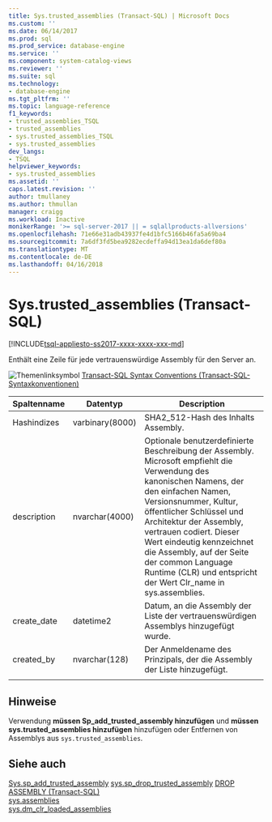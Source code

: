 ```yaml
---
title: Sys.trusted_assemblies (Transact-SQL) | Microsoft Docs
ms.custom: ''
ms.date: 06/14/2017
ms.prod: sql
ms.prod_service: database-engine
ms.service: ''
ms.component: system-catalog-views
ms.reviewer: ''
ms.suite: sql
ms.technology:
- database-engine
ms.tgt_pltfrm: ''
ms.topic: language-reference
f1_keywords:
- trusted_assemblies_TSQL
- trusted_assemblies
- sys.trusted_assemblies_TSQL
- sys.trusted_assemblies
dev_langs:
- TSQL
helpviewer_keywords:
- sys.trusted_assemblies
ms.assetid: ''
caps.latest.revision: ''
author: tmullaney
ms.author: thmullan
manager: craigg
ms.workload: Inactive
monikerRange: '>= sql-server-2017 || = sqlallproducts-allversions'
ms.openlocfilehash: 71e66e31adb43937fe4d1bfc5166b46fa5a69ba4
ms.sourcegitcommit: 7a6df3fd5bea9282ecdeffa94d13ea1da6def80a
ms.translationtype: MT
ms.contentlocale: de-DE
ms.lasthandoff: 04/16/2018
---
```

# <a name="systrustedassemblies-transact-sql"></a>Sys.trusted_assemblies (Transact-SQL)  
[!INCLUDE[tsql-appliesto-ss2017-xxxx-xxxx-xxx-md](../../includes/tsql-appliesto-ss2017-xxxx-xxxx-xxx-md.md)]

Enthält eine Zeile für jede vertrauenswürdige Assembly für den Server an.

 ![Themenlinksymbol](../../database-engine/configure-windows/media/topic-link.gif "Topic link icon") [Transact-SQL Syntax Conventions (Transact-SQL-Syntaxkonventionen)](../../t-sql/language-elements/transact-sql-syntax-conventions-transact-sql.md)  


|Spaltenname |Datentyp |Description |
|--- |--- |--- |
|Hashindizes |varbinary(8000) |SHA2_512-Hash des Inhalts Assembly. |
|description |nvarchar(4000) |Optionale benutzerdefinierte Beschreibung der Assembly. Microsoft empfiehlt die Verwendung des kanonischen Namens, der den einfachen Namen, Versionsnummer, Kultur, öffentlicher Schlüssel und Architektur der Assembly, vertrauen codiert. Dieser Wert eindeutig kennzeichnet die Assembly, auf der Seite der common Language Runtime (CLR) und entspricht der Wert Clr_name in sys.assemblies. |
|create_date |datetime2 |Datum, an die Assembly der Liste der vertrauenswürdigen Assemblys hinzugefügt wurde. |
|created_by |nvarchar(128) |Der Anmeldename des Prinzipals, der die Assembly der Liste hinzugefügt. |
| | | |


## <a name="remarks"></a>Hinweise  

Verwendung **müssen Sp_add_trusted_assembly hinzufügen** und **müssen sys.trusted_assemblies hinzufügen** hinzufügen oder Entfernen von Assemblys aus `sys.trusted_assemblies`.

## <a name="see-also"></a>Siehe auch  
  [Sys.sp_add_trusted_assembly](../../relational-databases/system-stored-procedures/sys-sp-add-trusted-assembly-transact-sql.md) [sys.sp_drop_trusted_assembly](../../relational-databases/system-stored-procedures/sys-sp-drop-trusted-assembly-transact-sql.md) [DROP ASSEMBLY &#40;Transact-SQL&#41;](../../t-sql/statements/drop-assembly-transact-sql.md)  
  [sys.assemblies](../../relational-databases/system-catalog-views/sys-assemblies-transact-sql.md)  
  [sys.dm_clr_loaded_assemblies](../../relational-databases/system-dynamic-management-views/sys-dm-clr-loaded-assemblies-transact-sql.md)  

